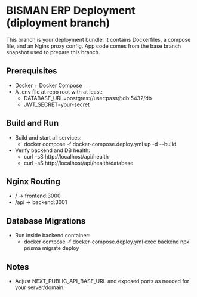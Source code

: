 # BISMAN ERP Deployment (diployment branch)

This branch is your deployment bundle. It contains Dockerfiles, a compose file, and an Nginx proxy config. App code comes from the base branch snapshot used to prepare this branch.

## Prerequisites
- Docker + Docker Compose
- A .env file at repo root with at least:
  - DATABASE_URL=postgres://user:pass@db:5432/db
  - JWT_SECRET=your-secret

## Build and Run
- Build and start all services:
  - docker compose -f docker-compose.deploy.yml up -d --build
- Verify backend and DB health:
  - curl -sS http://localhost/api/health
  - curl -sS http://localhost/api/health/database

## Nginx Routing
- / → frontend:3000
- /api → backend:3001

## Database Migrations
- Run inside backend container:
  - docker compose -f docker-compose.deploy.yml exec backend npx prisma migrate deploy

## Notes
- Adjust NEXT_PUBLIC_API_BASE_URL and exposed ports as needed for your server/domain.
